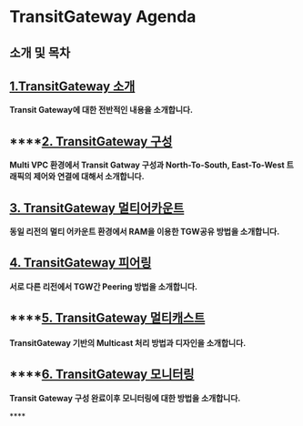 # TransitGateway Agenda

## 소개 및 목차

## [1.TransitGateway 소개 ](tgw-overview.md)

**Transit Gateway에 대한 전반적인 내용을 소개합니다.**

## \*\*\*\*[**2. TransitGateway 구성** ](tgw-config.md)

**Multi VPC 환경에서 Transit Gatway 구성과 North-To-South, East-To-West 트래픽의 제어와 연결에 대해서 소개합니다.**

## [3. TransitGateway 멀티어카운트 ](tgw-multiaccount.md)

**동일 리전의 멀티 어카운트 환경에서 RAM을 이용한 TGW공유 방법을 소개합니다.**

## [4. TransitGateway 피어링 ](tgw-peering.md)

**서로 다른 리전에서 TGW간 Peering 방법을 소개합니다.**

## \*\*\*\*[**5. TransitGateway 멀티캐스트** ](tgw-mcast.md)

#### TransitGateway 기반의 Multicast 처리 방법과 디자인을 소개합니다.

## \*\*\*\*[**6. TransitGateway 모니터링** ](tgw-monitoring.md)

**Transit Gateway 구성 완료이후 모니터링에 대한 방법을 소개합니다.**

\*\*\*\*



